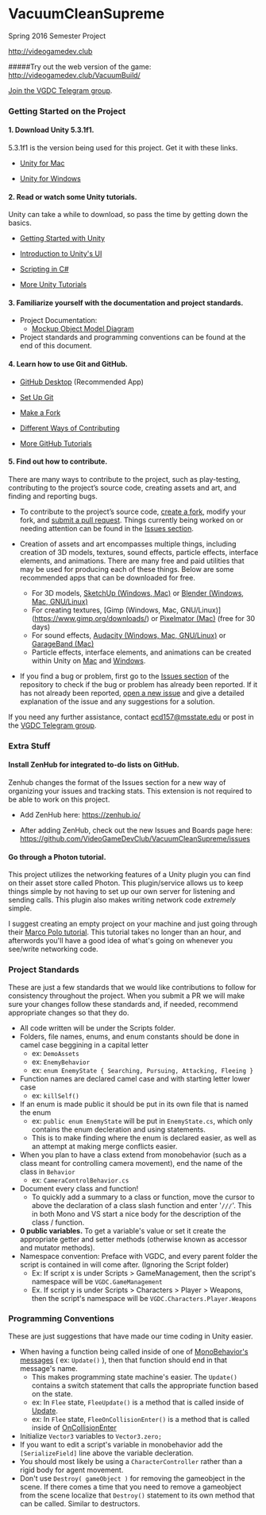 # VacuumCleanSupreme
Spring 2016 Semester Project

http://videogamedev.club

#####Try out the web version of the game: http://videogamedev.club/VacuumBuild/

[Join the VGDC Telegram group](https://telegram.me/joinchat/Bluy8QIW4BoaQBZs2t3CGA).


### Getting Started on the Project

#### 1. Download Unity 5.3.1f1.
5.3.1f1 is the version being used for this project. Get it with these links.
 
- [Unity for Mac](https://unity3d.com/get-unity/download?thank-you=update&download_nid=24110&os=Mac)
 
- [Unity for Windows](https://unity3d.com/get-unity/download?thank-you=update&download_nid=24110&os=Win)

#### 2. Read or watch some Unity tutorials.

Unity can take a while to download, so pass the time by getting down the basics.

- [Getting Started with Unity](http://docs.unity3d.com/Manual/GettingStarted.html)

- [Introduction to Unity's UI](https://unity3d.com/learn/tutorials/topics/interface-essentials)

- [Scripting in C#](https://unity3d.com/learn/tutorials/topics/scripting)

- [More Unity Tutorials](https://unity3d.com/learn/tutorials)

#### 3. Familiarize yourself with the documentation and project standards.

- Project Documentation: 
  - [Mockup Object Model Diagram](http://videogamedev.club/?page=GamePlans)
- Project standards and programming conventions can be found at the end of this document.

#### 4. Learn how to use Git and GitHub.

- [GitHub Desktop](https://desktop.github.com) (Recommended App)

- [Set Up Git](https://help.github.com/articles/set-up-git/)

- [Make a Fork](https://guides.github.com/activities/forking/)

- [Different Ways of Contributing](https://guides.github.com/activities/contributing-to-open-source/#contributing)

- [More GitHub Tutorials](https://guides.github.com)

#### 5. Find out how to contribute.
There are many ways to contribute to the project, such as play-testing, contributing to the project’s source code, creating assets and art, and finding and reporting bugs. 

- To contribute to the project’s source code, [create a fork](http://imgur.com/a/D5Ee6), modify your fork, and [submit a pull request](https://help.github.com/articles/using-pull-requests/). Things currently being worked on or needing attention can be found in the [Issues section](https://github.com/VideoGameDevClub/VacuumCleanSupreme/issues).

- Creation of assets and art encompasses multiple things, including creation of 3D models, textures, sound effects, particle effects, interface elements, and animations. There are many free and paid utilities that may be used for producing each of these things. Below are some recommended apps that can be downloaded for free.
	- For 3D models, [SketchUp (Windows, Mac)](http://www.sketchup.com) or [Blender (Windows, Mac, GNU/Linux)](https://www.blender.org)
	- For creating textures, [Gimp (Windows, Mac, GNU/Linux)] (https://www.gimp.org/downloads/) or [Pixelmator (Mac)](http://www.pixelmator.com/mac/try/) (free for 30 days)
	- For sound effects, [Audacity (Windows, Mac, GNU/Linux)](http://audacityteam.org) or [GarageBand (Mac)](http://www.apple.com/mac/garageband/)
	- Particle effects, interface elements, and animations can be created within Unity on [Mac](http://unity3d.com/get-unity/download?thank-you=update&download_nid=24110&os=Mac) and [Windows](http://unity3d.com/get-unity/download?thank-you=update&download_nid=24110&os=Win).

- If you find a bug or problem, first go to the [Issues section](https://github.com/VideoGameDevClub/VacuumCleanSupreme/issues) of the repository to check if the bug or problem has already been reported. If it has not already been reported, [open a new issue](https://github.com/VideoGameDevClub/VacuumCleanSupreme/issues/new) and give a detailed explanation of the issue and any suggestions for a solution.

If you need any further assistance, contact ecd157@msstate.edu or post in the [VGDC Telegram group](https://telegram.me/joinchat/Bluy8QIW4BoaQBZs2t3CGA).


### Extra Stuff

#### Install ZenHub for integrated to-do lists on GitHub.
Zenhub changes the format of the Issues section for a new way of organizing your issues and tracking stats. This extension is not required to be able to work on this project. 

- Add ZenHub here: https://zenhub.io/

- After adding ZenHub, check out the new Issues and Boards page here: https://github.com/VideoGameDevClub/VacuumCleanSupreme/issues

#### Go through a Photon tutorial.
This project utilizes the networking features of a Unity plugin you can find on their asset store called Photon. This plugin/service allows us to keep things simple by not having to set up our own server for listening and sending calls. This plugin also makes writing network code *extremely* simple.  

I suggest creating an empty project on your machine and just going through their [Marco Polo tutorial](https://doc.photonengine.com/en/pun/current/tutorials/tutorial-marco-polo).  This tutorial takes no longer than an hour, and afterwords you'll have a good idea of what's going on whenever you see/write networking code.

### Project Standards
These are just a few standards that we would like contributions to follow for consistency throughout the project.  When you submit a PR we will make sure your changes follow these standards and, if needed, recommend appropriate changes so that they do.

* All code written will be under the Scripts folder.
* Folders, file names, enums, and enum constants should be done in camel case beggining in a capital letter
  * ex: ```DemoAssets```
  * ex: ```EnemyBehavior```
  * ex: ```enum EnemyState { Searching, Pursuing, Attacking, Fleeing }```
* Function names are declared camel case and with starting letter lower case
  * ex: ```killSelf()```
* If an enum is made public it should be put in its own file that is named the enum
  * ex: ```public enum EnemyState``` will be put in ```EnemyState.cs```, which only contains the enum decleration and using statements.
  * This is to make finding where the enum is declared easier, as well as an attempt at making merge conflicts easier.
* When you plan to have a class extend from monobehavior (such as a class meant for controlling camera movement), end the name of the class in ```Behavior```
  * ex: ```CameraControlBehavior.cs```
* Document every class and function!
  * To quickly add a summary to a class or function, move the cursor to above the declaration of a class slash function and enter '```///```'.  This in both Mono and VS start a nice body for the description of the class / function.
* **0 public variables.**  To get a variable's value or set it create the appropriate getter and setter methods (otherwise known as accessor and mutator methods).
* Namespace convention: Preface with VGDC, and every parent folder the script is contained in will come after. (Ignoring the Script folder)
  * Ex: If script x is under Scripts > GameManagement, then the script's namespace will be ```VGDC.GameManagement```
  * Ex. If script y is under Scripts > Characters > Player > Weapons, then the script's namespace will be ```VGDC.Characters.Player.Weapons```
  
### Programming Conventions
These are just suggestions that have made our time coding in Unity easier.
* When having a function being called inside of one of [MonoBehavior's messages](http://docs.unity3d.com/ScriptReference/MonoBehaviour.html) ( ex: ```Update()``` ), then that function should end in that message's name.
  * This makes programming state machine's easier.  The ```Update()``` contains a switch statement that calls the appropriate function based on the state.
  * ex: In ```Flee``` state, ```FleeUpdate()``` is a method that is called inside of [Update](http://docs.unity3d.com/ScriptReference/MonoBehaviour.Update.html).  
  * ex: In ```Flee``` state, ```FleeOnCollisionEnter()``` is a method that is called inside of [OnCollisionEnter](http://docs.unity3d.com/ScriptReference/MonoBehaviour.OnCollisionEnter.html)
* Initialize ```Vector3``` variables to ```Vector3.zero;```
* If you want to edit a script's variable in monobehavior add the ```[SerializeField]``` line above the variable decleration.
* You should most likely be using a ```CharacterController``` rather than a rigid body for agent movement.
* Don't use ```Destroy( gameObject )``` for removing the gameobject in the scene.  If there comes a time that you need to remove a gameobject from the scene localize that ```Destroy()``` statement to its own method that can be called. Similar to destructors.
